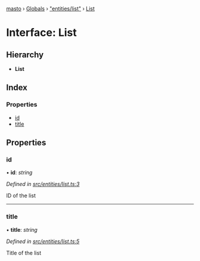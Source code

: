 [masto](../README.md) › [Globals](../globals.md) › ["entities/list"](../modules/_entities_list_.md) › [List](_entities_list_.list.md)

# Interface: List

## Hierarchy

* **List**

## Index

### Properties

* [id](_entities_list_.list.md#id)
* [title](_entities_list_.list.md#title)

## Properties

###  id

• **id**: *string*

*Defined in [src/entities/list.ts:3](https://github.com/neet/masto.js/blob/b9f6bdd/src/entities/list.ts#L3)*

ID of the list

___

###  title

• **title**: *string*

*Defined in [src/entities/list.ts:5](https://github.com/neet/masto.js/blob/b9f6bdd/src/entities/list.ts#L5)*

Title of the list
